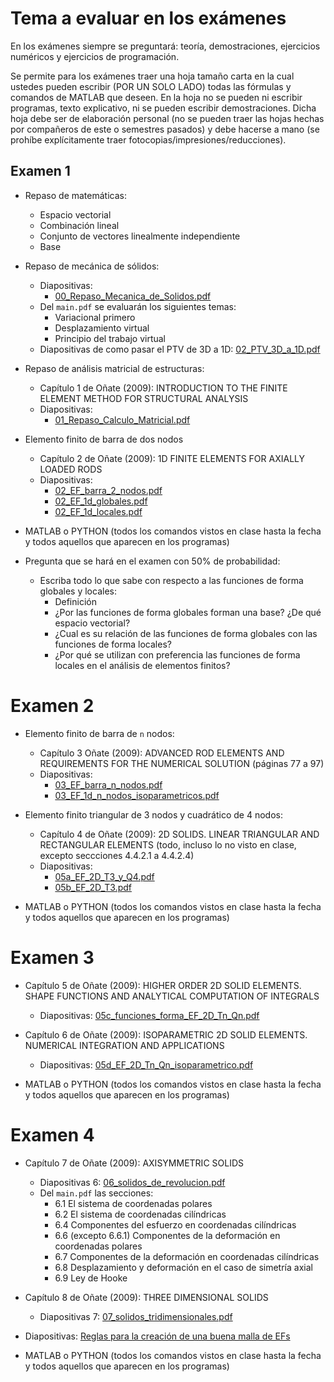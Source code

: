 # Tema a evaluar en los exámenes

En los exámenes siempre se preguntará: teoría, demostraciones, ejercicios numéricos y ejercicios de programación.

Se permite para los exámenes traer una hoja tamaño carta en la cual ustedes pueden escribir (POR UN SOLO LADO) todas las fórmulas y comandos de MATLAB que deseen. En la hoja no se pueden ni escribir programas, texto explicativo, ni se pueden escribir demostraciones. Dicha hoja debe ser de elaboración personal (no se pueden traer las hojas hechas por compañeros de este o semestres pasados) y debe hacerse a mano (se prohíbe explícitamente traer fotocopias/impresiones/reducciones).


## Examen 1
* Repaso de matemáticas:
  * Espacio vectorial
  * Combinación lineal
  * Conjunto de vectores linealmente independiente
  * Base

* Repaso de mecánica de sólidos:
  * Diapositivas: 
     * [00_Repaso_Mecanica_de_Solidos.pdf](../diapositivas/00_Repaso_Mecanica_de_Solidos.pdf)
  * Del `main.pdf` se evaluarán los siguientes temas:
     * Variacional primero
     * Desplazamiento virtual
     * Principio del trabajo virtual
  * Diapositivas de como pasar el PTV de 3D a 1D: [02_PTV_3D_a_1D.pdf](../diapositivas/02_PTV_3D_a_1D.pdf)

* Repaso de análisis matricial de estructuras: 
  * Capítulo 1 de Oñate (2009): INTRODUCTION TO THE FINITE ELEMENT METHOD FOR STRUCTURAL ANALYSIS
  * Diapositivas:
     * [01_Repaso_Calculo_Matricial.pdf](../diapositivas/01_Repaso_Calculo_Matricial.pdf)

* Elemento finito de barra de dos nodos
  * Capítulo 2 de Oñate (2009): 1D FINITE ELEMENTS FOR AXIALLY LOADED RODS
  * Diapositivas: 
     * [02_EF_barra_2_nodos.pdf](../diapositivas/02_EF_barra_2_nodos.pdf)
     * [02_EF_1d_globales.pdf](../diapositivas/02_EF_1d_globales.pdf)
     * [02_EF_1d_locales.pdf](../diapositivas/02_EF_1d_locales.pdf)

* MATLAB o PYTHON (todos los comandos vistos en clase hasta la fecha y todos aquellos que aparecen en los programas)

* Pregunta que se hará en el examen con 50% de probabilidad: 
   * Escriba todo lo que sabe con respecto a las funciones de forma globales y locales:
     * Definición
     * ¿Por las funciones de forma globales forman una base? ¿De qué espacio vectorial?
     * ¿Cual es su relación de las funciones de forma globales con las funciones de forma locales?
     * ¿Por qué se utilizan con preferencia las funciones de forma locales en el análisis de elementos finitos?

# Examen 2
* Elemento finito de barra de `n` nodos:
  * Capítulo 3 Oñate (2009): ADVANCED ROD ELEMENTS AND REQUIREMENTS FOR THE NUMERICAL SOLUTION (páginas 77 a 97)
  * Diapositivas: 
     * [03_EF_barra_n_nodos.pdf](../diapositivas/03_EF_barra_n_nodos.pdf)
     * [03_EF_1d_n_nodos_isoparametricos.pdf](../diapositivas/03_EF_1d_n_nodos_isoparametricos.pdf)

* Elemento finito triangular de 3 nodos y cuadrático de 4 nodos:
  * Capítulo 4 de Oñate (2009): 2D SOLIDS. LINEAR TRIANGULAR AND RECTANGULAR ELEMENTS (todo, incluso lo no visto en clase, excepto seccciones 4.4.2.1 a 4.4.2.4)
  * Diapositivas:
     * [05a_EF_2D_T3_y_Q4.pdf](../diapositivas/05a_EF_2D_T3_y_Q4.pdf)
     * [05b_EF_2D_T3.pdf](../diapositivas/05b_EF_2D_T3.pdf)

* MATLAB o PYTHON (todos los comandos vistos en clase hasta la fecha y todos aquellos que aparecen en los programas)

# Examen 3
* Capítulo 5 de Oñate (2009): HIGHER ORDER 2D SOLID ELEMENTS. SHAPE FUNCTIONS AND ANALYTICAL COMPUTATION OF INTEGRALS
  * Diapositivas: [05c_funciones_forma_EF_2D_Tn_Qn.pdf](../diapositivas/05c_funciones_forma_EF_2D_Tn_Qn.pdf)

* Capítulo 6 de Oñate (2009): ISOPARAMETRIC 2D SOLID ELEMENTS. NUMERICAL INTEGRATION AND APPLICATIONS 
  * Diapositivas: [05d_EF_2D_Tn_Qn_isoparametrico.pdf](../diapositivas/05d_EF_2D_Tn_Qn_isoparametrico.pdf)

* MATLAB o PYTHON (todos los comandos vistos en clase hasta la fecha y todos aquellos que aparecen en los programas)

# Examen 4
* Capítulo 7 de Oñate (2009): AXISYMMETRIC SOLIDS
  * Diapositivas 6: [06_solidos_de_revolucion.pdf](../diapositivas/06_solidos_de_revolucion.pdf)
  * Del `main.pdf` las secciones:
    * 6.1 El sistema de coordenadas polares
    * 6.2 El sistema de coordenadas cilíndricas
    * 6.4 Componentes del esfuerzo en coordenadas cilíndricas
    * 6.6 (excepto 6.6.1) Componentes de la deformación en coordenadas polares
    * 6.7 Componentes de la deformación en coordenadas cilíndricas
    * 6.8 Desplazamiento y deformación en el caso de simetría axial
    * 6.9 Ley de Hooke

* Capítulo 8 de Oñate (2009): THREE DIMENSIONAL SOLIDS
  * Diapositivas 7: [07_solidos_tridimensionales.pdf](../diapositivas/07_solidos_tridimensionales.pdf)
  
* Diapositivas: [Reglas para la creación de una buena malla de EFs](../diapositivas/05e_generando_una_buena_malla.pdf)

* MATLAB o PYTHON (todos los comandos vistos en clase hasta la fecha y todos aquellos que aparecen en los programas)
